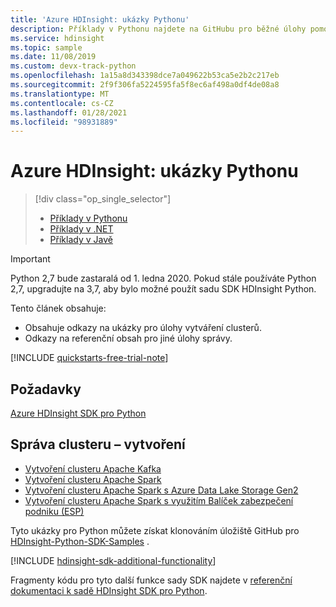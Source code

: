 ```yaml
---
title: 'Azure HDInsight: ukázky Pythonu'
description: Příklady v Pythonu najdete na GitHubu pro běžné úlohy pomocí sady SDK HDInsight pro Python.
ms.service: hdinsight
ms.topic: sample
ms.date: 11/08/2019
ms.custom: devx-track-python
ms.openlocfilehash: 1a15a8d343398dce7a049622b53ca5e2b2c217eb
ms.sourcegitcommit: 2f9f306fa5224595fa5f8ec6af498a0df4de08a8
ms.translationtype: MT
ms.contentlocale: cs-CZ
ms.lasthandoff: 01/28/2021
ms.locfileid: "98931889"
---
```

# <a name="azure-hdinsight-python-samples"></a>Azure HDInsight: ukázky Pythonu

> [!div class="op_single_selector"]
> * [Příklady v Pythonu](hdinsight-sdk-python-samples.md)
> * [Příklady v .NET](hdinsight-sdk-dotnet-samples.md)
> * [Příklady v Javě](hdinsight-sdk-java-samples.md)
<!-- * [Go Examples](hdinsight-sdk-go-samples.md)-->

> [!Important]
> Python 2,7 bude zastaralá od 1. ledna 2020. Pokud stále používáte Python 2,7, upgradujte na 3,7, aby bylo možné použít sadu SDK HDInsight Python.  

Tento článek obsahuje:

* Obsahuje odkazy na ukázky pro úlohy vytváření clusterů.
* Odkazy na referenční obsah pro jiné úlohy správy.

[!INCLUDE [quickstarts-free-trial-note](../../includes/quickstarts-free-trial-note.md)]

## <a name="prerequisites"></a>Požadavky

[Azure HDInsight SDK pro Python](/python/api/overview/azure/hdinsight#sdk-installation)

## <a name="cluster-management---creation"></a>Správa clusteru – vytvoření

* [Vytvoření clusteru Apache Kafka](https://github.com/Azure-Samples/hdinsight-python-sdk-samples/blob/master/samples/create_kafka_cluster_sample.py)
* [Vytvoření clusteru Apache Spark](https://github.com/Azure-Samples/hdinsight-python-sdk-samples/blob/master/samples/create_spark_cluster_sample.py)
* [Vytvoření clusteru Apache Spark s Azure Data Lake Storage Gen2](https://github.com/Azure-Samples/hdinsight-python-sdk-samples/blob/master/samples/create_hadoop_cluster_with_adls_gen2_sample.py)
* [Vytvoření clusteru Apache Spark s využitím Balíček zabezpečení podniku (ESP)](https://github.com/Azure-Samples/hdinsight-python-sdk-samples/blob/master/samples/create_esp_cluster_sample.py)

Tyto ukázky pro Python můžete získat klonováním úložiště GitHub pro [HDInsight-Python-SDK-Samples](https://github.com/Azure-Samples/hdinsight-python-sdk-samples) .

[!INCLUDE [hdinsight-sdk-additional-functionality](../../includes/hdinsight-sdk-additional-functionality.md)]

Fragmenty kódu pro tyto další funkce sady SDK najdete v [referenční dokumentaci k sadě HDInsight SDK pro Python](/python/api/overview/azure/hdinsight).